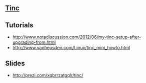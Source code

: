## [Tinc](http://tinc-vpn.org/)


## Tutorials
   - http://www.notadiscussion.com/2012/06/my-tinc-setup-after-upgrading-from.html
   - http://www.vanheusden.com/Linux/tinc_mini_howto.html

## Slides
  - http://prezi.com/xqbrrzatgqlr/tinc/